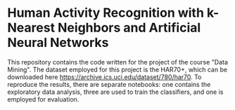 # Human Activity Recognition with k-Nearest Neighbors and Artificial Neural Networks
This repository contains the code written for the project of the course "Data Mining".
The dataset employed for this project is the HAR70+, which can be downloaded here https://archive.ics.uci.edu/dataset/780/har70.
To reproduce the results, there are separate notebooks: one contains the exploratory data analysis, three are used to train the classifiers, and one is employed for evaluation.
